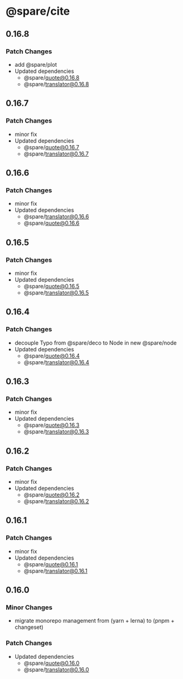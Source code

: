 # @spare/cite

## 0.16.8

### Patch Changes

- add @spare/plot
- Updated dependencies
  - @spare/quote@0.16.8
  - @spare/translator@0.16.8

## 0.16.7

### Patch Changes

- minor fix
- Updated dependencies
  - @spare/quote@0.16.7
  - @spare/translator@0.16.7

## 0.16.6

### Patch Changes

- minor fix
- Updated dependencies
  - @spare/translator@0.16.6
  - @spare/quote@0.16.6

## 0.16.5

### Patch Changes

- minor fix
- Updated dependencies
  - @spare/quote@0.16.5
  - @spare/translator@0.16.5

## 0.16.4

### Patch Changes

- decouple Typo from @spare/deco to Node in new @spare/node
- Updated dependencies
  - @spare/quote@0.16.4
  - @spare/translator@0.16.4

## 0.16.3

### Patch Changes

- minor fix
- Updated dependencies
  - @spare/quote@0.16.3
  - @spare/translator@0.16.3

## 0.16.2

### Patch Changes

- minor fix
- Updated dependencies
  - @spare/quote@0.16.2
  - @spare/translator@0.16.2

## 0.16.1

### Patch Changes

- minor fix
- Updated dependencies
  - @spare/quote@0.16.1
  - @spare/translator@0.16.1

## 0.16.0

### Minor Changes

- migrate monorepo management from (yarn + lerna) to (pnpm + changeset)

### Patch Changes

- Updated dependencies
  - @spare/quote@0.16.0
  - @spare/translator@0.16.0
